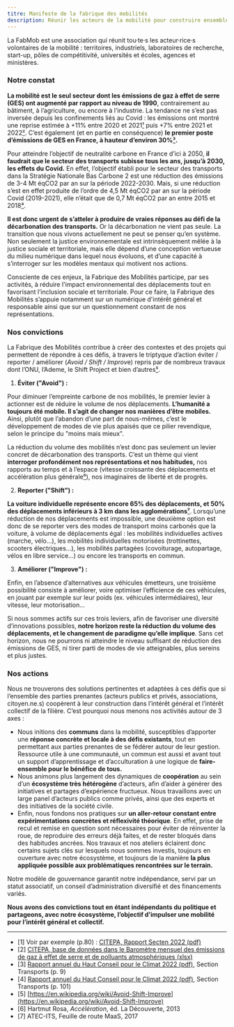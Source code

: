 ```yaml
---
titre: Manifeste de la fabrique des mobilités
description: Réunir les acteurs de la mobilité pour construire ensemble une mobilité durable et open source
---
```


La FabMob est une association qui réunit tou·te·s les acteur·rice·s volontaires de la mobilité : territoires, industriels, laboratoires de recherche, start-up, pôles de compétitivité, universités et écoles, agences et ministères.

### Notre constat

**La mobilité est le seul secteur dont les émissions de gaz à effet de serre (GES) ont augmenté par rapport au niveau de 1990**, contrairement au bâtiment, à l’agriculture, ou encore à l’industrie. La tendance ne s’est pas inversée depuis les confinements liés au Covid : les émissions ont montré une reprise estimée à +11% entre 2020 et 2021[¹](#footnote1) puis +7% entre 2021 et 2022[²](#footnote2). C’est également (et en partie en conséquence) **le premier poste d’émissions de GES en France, à hauteur d’environ 30%[³](#footnote3).**

Pour atteindre l’objectif de neutralité carbone en France d’ici à 2050, **il faudrait que le secteur des transports subisse tous les ans, jusqu’à 2030, les effets du Covid.** En effet, l’objectif établi pour le secteur des transports dans la Stratégie Nationale Bas Carbone 2 est une réduction des émissions de 3-4 Mt éqCO2 par an sur la période 2022-2030. Mais, si une réduction s’est en effet produite de l’ordre de 4,5 Mt éqCO2 par an sur la période Covid (2019-2021), elle n’était que de 0,7 Mt éqCO2 par an entre 2015 et 2018[⁴](#footnote4).

**Il est donc urgent de s’atteler à produire de vraies réponses au défi de la décarbonation des transports.** Or la décarbonation ne vient pas seule. La transition que nous vivons actuellement ne peut se penser qu’en système. Non seulement la justice environnementale est intrinsèquement mêlée à la justice sociale et territoriale, mais elle dépend d’une conception vertueuse du milieu numérique dans lequel nous évoluons, et d’une capacité à s’interroger sur les modèles mentaux qui motivent nos actions.

Consciente de ces enjeux, la Fabrique des Mobilités participe, par ses activités, à réduire l'impact environnemental des déplacements tout en favorisant l’inclusion sociale et territoriale. Pour ce faire, la Fabrique des Mobilités s’appuie notamment sur un numérique d'intérêt général et responsable ainsi que sur un questionnement constant de nos représentations.

### Nos convictions

La Fabrique des Mobilités contribue à créer des contextes et des projets qui permettent de répondre à ces défis, à travers le triptyque d’action éviter / reporter / améliorer (*Avoid / Shift / Improv*e) repris par de nombreux travaux dont l’ONU, l’Ademe, le Shift Project et bien d’autres[⁵](#footnote5).

1. **Éviter ("Avoid") :**

Pour diminuer l’empreinte carbone de nos mobilités, le premier levier à actionner est de réduire le volume de nos déplacements. **L’humanité a toujours été mobile. Il s’agit de changer nos manières d’être mobiles.** Ainsi, plutôt que l’abandon d’une part de nous-mêmes, c’est le développement de modes de vie plus apaisés que ce pilier revendique, selon le principe du "moins mais mieux".

La réduction du volume des mobilités n’est donc pas seulement un levier concret de décarbonation des transports. C’est un thème qui vient **interroger profondément nos représentations et nos habitudes,** nos rapports au temps et à l’espace (vitesse croissante des déplacements et accélération plus générale[⁶](#footnote6)), nos imaginaires de liberté et de progrès.

2. **Reporter ("Shift") :**

**La voiture individuelle représente encore 65% des déplacements, et 50% des déplacements inférieurs à 3 km dans les agglomérations[⁷](#footnote7)**. Lorsqu’une réduction de nos déplacements est impossible, une deuxième option est donc de se reporter vers des modes de transport moins carbonés que la voiture, à volume de déplacements égal : les mobilités individuelles actives (marche, vélo…), les mobilités individuelles motorisées (trottinettes, scooters électriques…), les mobilités partagées (covoiturage, autopartage, vélos en libre service…) ou encore les transports en commun.

3. **Améliorer ("Improve") :**

Enfin, en l’absence d’alternatives aux véhicules émetteurs, une troisième possibilité consiste à améliorer, voire optimiser l’efficience de ces véhicules, en jouant par exemple sur leur poids (ex. véhicules intermédiaires), leur vitesse, leur motorisation...

Si nous sommes actifs sur ces trois leviers, afin de favoriser une diversité d’innovations possibles, **notre horizon reste la réduction du volume des déplacements, et le changement de paradigme qu’elle implique**. Sans cet horizon, nous ne pourrons ni atteindre le niveau suffisant de réduction des émissions de GES, ni tirer parti de modes de vie atteignables, plus sereins et plus justes.

### Nos actions

Nous ne trouverons des solutions pertinentes et adaptées à ces défis que si l’ensemble des parties prenantes (acteurs publics et privés, associations, citoyen.ne.s) coopèrent à leur construction dans l’intérêt général et l’intérêt collectif de la filière. C’est pourquoi nous menons nos activités autour de 3 axes :

- Nous initions des **communs** dans la mobilité, susceptibles d’apporter une **réponse concrète et locale à des défis existants**, tout en permettant aux parties prenantes de se fédérer autour de leur gestion. Ressource utile à une communauté, un commun est aussi et avant tout un support d’apprentissage et d’acculturation à une logique de **faire-ensemble pour le bénéfice de tous.**
- Nous animons plus largement des dynamiques de **coopération** au sein d’un **écosystème très hétérogène** d’acteurs, afin d’aider à générer des initiatives et partages d’expérience fructueux. Nous travaillons avec un large panel d’acteurs publics comme privés, ainsi que des experts et des initiatives de la société civile.
- Enfin, nous fondons nos pratiques sur **un aller-retour constant entre expérimentations concrètes et réflexivité théorique**. En effet, prise de recul et remise en question sont nécessaires pour éviter de réinventer la roue, de reproduire des erreurs déjà faites, et de rester bloqués dans des habitudes ancrées. Nos travaux et nos ateliers éclairent donc certains sujets clés sur lesquels nous sommes investis, toujours en ouverture avec notre écosystème, et toujours de la manière **la plus appliquée possible aux problématiques rencontrées sur le terrain.**

Notre modèle de gouvernance garantit notre indépendance, servi par un statut associatif, un conseil d’administration diversifié et des financements variés.

**Nous avons des convictions tout en étant indépendants du politique et partageons, avec notre écosystème, l’objectif d’impulser une mobilité pour l’intérêt général et collectif.**

---

* <a name="footnote1"/>[1] Voir par exemple (p.80) : [CITEPA, Rapport Secten 2022 (pdf)](https://www.citepa.org/wp-content/uploads/Citepa_Rapport-Secten-2022_Rapport-complet_v1.8.pdf)
* <a name="footnote2"/>[2] [CITEPA, base de données dans le Baromètre mensuel des émissions de gaz à effet de serre et de polluants atmosphériques (xlsx)](https://t.co/eOcrdIjYDK)
* <a name="footnote3"/>[3] [Rapport annuel du Haut Conseil pour le Climat 2022 (pdf)](https://www.hautconseilclimat.fr/wp-content/uploads/2022/06/Rapport-annuel-Haut-conseil-pour-le-climat-29062022.pdf), Section Transports (p. 9)
* <a name="footnote4"/>[4] [Rapport annuel du Haut Conseil pour le Climat 2022 (pdf)](https://www.hautconseilclimat.fr/wp-content/uploads/2022/06/Rapport-annuel-Haut-conseil-pour-le-climat-29062022.pdf), Section Transports (p. 101)
* <a name="footnote5"/>[5] [https://en.wikipedia.org/wiki/Avoid-Shift-Improve](https://en.wikipedia.org/wiki/Avoid-Shift-Improve)
* <a name="footnote6"/>[6] Hartmut Rosa, *Accélération*, éd. La Découverte, 2013
* <a name="footnote7"/>[7] ATEC-ITS, Feuille de route MaaS, 2017
